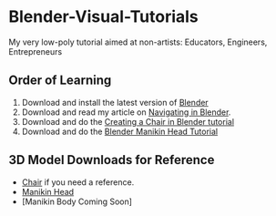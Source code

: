 # Blender-Visual-Tutorials
My very low-poly tutorial aimed at non-artists: Educators, Engineers, Entrepreneurs

## Order of Learning

1. Download and install the latest version of [Blender](https://www.blender.org/)
2. Download and read my article on [Navigating in Blender](https://github.com/professorf/Blender-Visual-Tutorials/blob/master/Blender-Navigation.odt).
3. Download and do the [Creating a Chair in Blender tutorial](https://github.com/professorf/Blender-Visual-Tutorials/blob/master/Creating-a-Chair-in-Blender.odt)
4. Download and do the [Blender Manikin Head Tutorial](https://github.com/professorf/Blender-Visual-Tutorials/blob/master/Blender-Manikin-Head.odt)

## 3D Model Downloads for Reference
* [Chair](https://github.com/professorf/Blender-Visual-Tutorials/blob/master/FlorNickChair.blend) if you need a reference.
* [Manikin Head](https://github.com/professorf/Blender-Visual-Tutorials/blob/master/FlorNickHead.blend)
* [Manikin Body Coming Soon]
